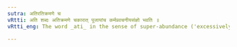 ```yaml
---
sutra: अतिरतिक्रमणे च
vRtti: अति शब्दः अतिक्रमणे चकारात् पूजायांच कर्मप्रवचनीयसंज्ञो भवति ॥
vRtti_eng: The word _ati_ in the sense of super-abundance ('excessively') and 'excellently' is _karma_ _pravachaniya_.

---
```

